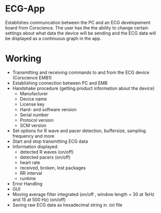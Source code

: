 # ECG-App
Establishes communcation between the PC and an ECG developement board from Corscience. The user has the the ability to change certain settings about what data the device will be sending and the ECG data will be displayed as a continuous graph in the app.

# Working
- Transmitting and receiving commands to and from the ECG device (Corscience EMB1)
- Establishing connection between PC and EMB
- Handshake procedure (getting product information about the device)
  - Manufacturer
  - Device name
  - License key
  - Hard- and software version
  - Serial number
  - Protocol version
  - SCM version
- Set options for R wave and pacer detection, buffersize, sampling frequency and more 
- Start and stop transmitting ECG data
- Information displayed: 
  - detected R waves (on/off)
  - detected pacers (on/off)
  - heart rate
  - received, broken, lost packages
  - RR interval
  - runtime
- Error Handling
- GUI
- Moving average filter integrated (on/off , window length = 30 at 1kHz and 15 at 500 Hz) (on/off)
- Saving raw ECG data as hexadecimal string in .txt file
